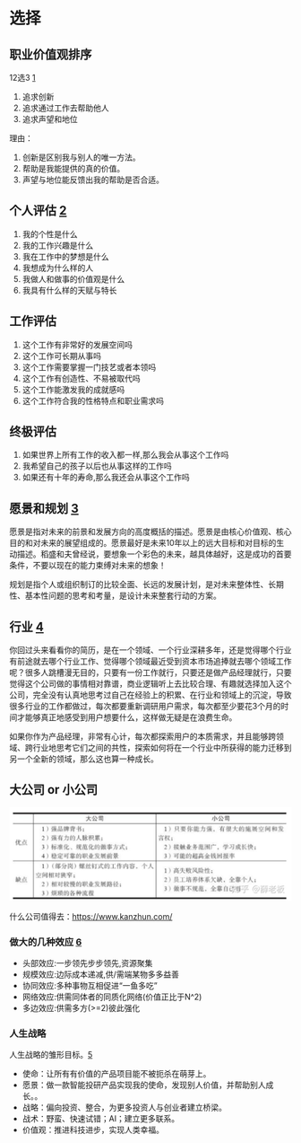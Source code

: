 # 选择

## 职业价值观排序

12选3 [1]

1. 追求创新
1. 追求通过工作去帮助他人
1. 追求声望和地位

理由：

1. 创新是区别我与别人的唯一方法。
1. 帮助是我能提供的真的价值。
1. 声望与地位能反馈出我的帮助是否合适。

## 个人评估 [2]

1. 我的个性是什么
1. 我的工作兴趣是什么
1. 我在工作中的梦想是什么
1. 我想成为什么样的人
1. 我做人和做事的价值观是什么
1. 我具有什么样的天赋与特长

## 工作评估

1. 这个工作有非常好的发展空间吗
1. 这个工作可长期从事吗
1. 这个工作需要掌握一门技艺或者本领吗
1. 这个工作有创造性、不易被取代吗
1. 这个工作能激发我的成就感吗
1. 这个工作符合我的性格特点和职业需求吗

## 终极评估

1. 如果世界上所有工作的收入都一样,那么我会从事这个工作吗
1. 我希望自己的孩子以后也从事这样的工作吗
1. 如果还有十年的寿命,那么我还会从事这个工作吗

## 愿景和规划 [3]

愿景是指对未来的前景和发展方向的高度概括的描述。愿景是由核心价值观、核心目的和对未来的展望组成的。愿景最好是未来10年以上的远大目标和对目标的生动描述。稻盛和夫曾经说，要想象一个彩色的未来，越具体越好，这是成功的首要条件，不要以现在的能力束缚对未来的想象！

规划是指个人或组织制订的比较全面、长远的发展计划，是对未来整体性、长期性、基本性问题的思考和考量，是设计未来整套行动的方案。

## 行业 [4]

你回过头来看看你的简历，是在一个领域、一个行业深耕多年，还是觉得哪个行业有前途就去哪个行业工作、觉得哪个领域最近受到资本市场追捧就去哪个领域工作呢？很多人跳槽漫无目的，只要有一份工作就行，只要还是做产品经理就行，只要觉得这个公司做的事情相对靠谱，商业逻辑听上去比较合理、有趣就选择加入这个公司，完全没有认真地思考过自己在经验上的积累、在行业和领域上的沉淀，导致很多行业的工作都做过，每次都要重新调研用户需求，每次都至少要花3个月的时间才能够真正地感受到用户想要什么，这样做无疑是在浪费生命。

如果你作为产品经理，非常有心计，每次都探索用户的本质需求，并且能够跨领域、跨行业地思考它们之间的共性，探索如何将在一个行业中所获得的能力迁移到另一个全新的领域，那么这也算一种成长。

## 大公司 or 小公司

![大公司\小公司的优缺点](../img/company_vs.png)

什么公司值得去：https://www.kanzhun.com/

### 做大的几种效应 [6]

- 头部效应:一步领先步步领先,资源聚集
- 规模效应:边际成本递减,供/需端某物多多益善
- 协同效应:多种事物互相促进“一鱼多吃”
- 网络效应:供需同体者的同质化网络(价值正比于N^2)
- 多边效应:供需多方(>=2)彼此强化

### 人生战略

人生战略的雏形目标。[5]

- 使命：让所有有价值的产品项目能不被扼杀在萌芽上。
- 愿景：做一款智能投研产品实现我的使命，发现别人价值，并帮助别人成长。。
- 战略：偏向投资、整合，为更多投资人与创业者建立桥梁。
- 战术：野蛮、快速试错；AI；建立更多联系。
- 价值观：推进科技进步，实现人类幸福。

[1]: https://weread.qq.com/web/reader/46532b707210fc4f465d044k8f132430178f14e45fce0f7
[2]: https://weread.qq.com/web/reader/46532b707210fc4f465d044kd3d322001ad3d9446802347
[3]: https://weread.qq.com/web/reader/46532b707210fc4f465d044kc7432af0210c74d97b01b1c
[4]: https://weread.qq.com/web/reader/46532b707210fc4f465d044k6f4322302126f4922f45dec
[5]: https://coffee.pmcaff.com/article/2147290812813440/pmcaff?utm_source=forum&newwindow=1
[6]: https://www.bilibili.com/video/BV19v411k75u?from=search&seid=11494051329064518502
